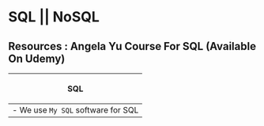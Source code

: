 # **SQL || NoSQL**

## **Resources : Angela Yu Course For SQL (Available On Udemy)**

| <p align="center"> SQL </p> |
| ------ |
| - We use `My SQL` software for SQL |
